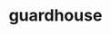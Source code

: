 ---
layout: post
title: guardhouse
description: a model of a guardhouse for 4.500 Design Computing
img: /img/2.jpg
---